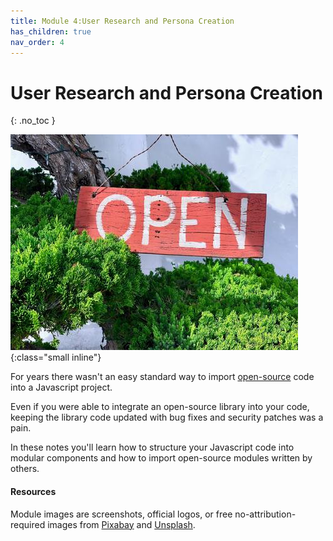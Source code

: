 ```yaml
---
title: Module 4:User Research and Persona Creation
has_children: true
nav_order: 4
---
```


<!--prettier-ignore-start-->

# User Research and Persona Creation

{: .no_toc }

![Introduction](james-lee-c0HH4m75jYA-unsplash.jpg){:class="small inline"}

For years there wasn't an easy standard way to import [open-source](https://opensource.com/resources/what-open-source) code into a Javascript project.

Even if you were able to integrate an open-source library into your code, keeping the library code updated with bug fixes and security patches was a pain.

In these notes you'll learn how to structure your Javascript code into modular components and how to import open-source modules written by others.

#### Resources

Module images are screenshots, official logos, or free no-attribution-required images from [Pixabay](https://pixabay.com) and [Unsplash](https://unsplash.com/).
